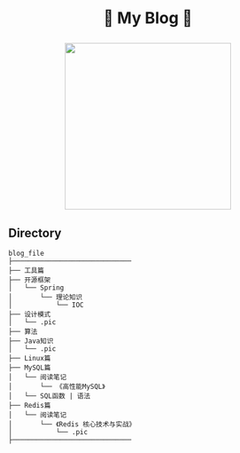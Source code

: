 # <p align="center">🌟 My Blog 🌟</p>

<p align="center">
  <img height="300" src="https://user-images.githubusercontent.com/118878596/219285107-ebc7f519-0736-45ee-9b1a-686a934e0327.png">
</p>

## Directory
```
blog_file
├──────────────────────────────
├── 工具篇            
├── 开源框架
│   └── Spring
│       └── 理论知识
│           └── IOC  
├── 设计模式
│   └── .pic
├── 算法
├── Java知识
│   └── .pic
├── Linux篇
├── MySQL篇
│   └── 阅读笔记
│       └── 《高性能MySQL》
│   └── SQL函数 | 语法
├── Redis篇
│   └── 阅读笔记
│       └── 《Redis 核心技术与实战》
│           └── .pic
├──────────────────────────────
```

